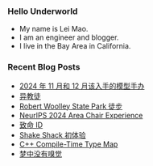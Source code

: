 ### Hello Underworld

- My name is Lei Mao.
- I am an engineer and blogger.
- I live in the Bay Area in California.


### Recent Blog Posts

<!-- BLOG-POST-LIST:START -->
- [2024 年 11 月和 12 月该入手的模型手办](https://leimao.github.io/essay/2024%E5%B9%B411%E6%9C%88%E5%92%8C12%E6%9C%88%E8%AF%A5%E5%85%A5%E6%89%8B%E7%9A%84%E6%A8%A1%E5%9E%8B%E6%89%8B%E5%8A%9E/)
- [异教徒](https://leimao.github.io/essay/Heretic-2024/)
- [Robert Woolley State Park 徒步](https://leimao.github.io/life/Robert-Woolley-State-Park/)
- [NeurIPS 2024 Area Chair Experience](https://leimao.github.io/blog/NeurIPS-2024-Area-Chair-Experience/)
- [致命 ID](https://leimao.github.io/essay/Identity-2003/)
- [Shake Shack 初体验](https://leimao.github.io/essay/Shake-Shack-%E5%88%9D%E4%BD%93%E9%AA%8C/)
- [C++ Compile-Time Type Map](https://leimao.github.io/blog/CPP-Compile-Time-Type-Map/)
- [梦中没有嗅觉](https://leimao.github.io/essay/%E6%A2%A6%E4%B8%AD%E6%B2%A1%E6%9C%89%E5%97%85%E8%A7%89/)
<!-- BLOG-POST-LIST:END -->
